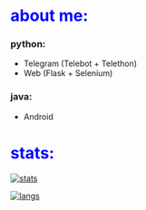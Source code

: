 <h1 style="color:blue;">about me:</h1>

### python:
- Telegram (Telebot + Telethon)
- Web (Flask + Selenium)

### java:
- Android 

<h1 style="color:blue;">stats:</h1>

[![stats](https://github-readme-stats.vercel.app/api?username=artkegor&theme=material-palenight)](https://github.com/artkegor)

[![langs](https://github-readme-stats.vercel.app/api/top-langs/?username=artkegor&exclude_repo=dotfiles&langs_count=8&layout=compact&theme=material-palenight)](https://github.com/artkegor?tab=repositories)
